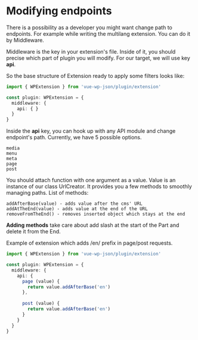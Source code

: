 # Modifying endpoints

There is a possibility as a developer you might want change path to endpoints. For example while writing the multilang extension. You can do it by Middleware.

Middleware is the key in your extension's file. Inside of it, you should precise which part of plugin you will modify. For our target, we will use key **api**.

So the base structure of Extension ready to apply some filters looks like:
```ts
import { WPExtension } from 'vue-wp-json/plugin/extension'

const plugin: WPExtension = {
  middleware: {
    api: { }
  }
}
```

Inside the **api** key, you can hook up with any API module and change endpoint's path. Currently, we have 5 possible options.
```
media
menu
meta
page
post
```

You should attach function with one argument as a value. Value is an instance of our class UrlCreator. It provides you a few methods to smoothly managing paths. List of methods:
```
addAfterBase(value) - adds value after the cms' URL
addAtTheEnd(value) - adds value at the end of the URL
removeFromTheEnd() - removes inserted object which stays at the end
```

**Adding methods** take care about add slash at the start of the Part and delete it from the End.

Example of extension which adds /en/ prefix in page/post requests.
```ts
import { WPExtension } from 'vue-wp-json/plugin/extension'

const plugin: WPExtension = {
  middleware: {
    api: {
      page (value) {
        return value.addAfterBase('en')
      },
  
      post (value) {
        return value.addAfterBase('en')
      }
    }
  }
}
```
